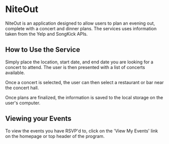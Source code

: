 # NiteOut

NiteOut is an application designed to allow users to plan an evening out, complete with a concert and dinner plans.
The services uses information taken from the Yelp and SongKick APIs.

## How to Use the Service

Simply place the location, start date, and end date you are looking for a concert to attend.
The user is then presented with a list of concerts available.

Once a concert is selected, the user can then select a restaurant or bar near the concert hall.

Once plans are finalized, the information is saved to the local storage on the user's computer.

## Viewing your Events

To view the events you have RSVP'd to, click on the 'View My Events' link on the homepage or top header of the program.
